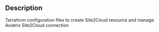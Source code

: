 Description
-----------
Terraform configuration files to create Site2Cloud resource and manage Aviatrix Site2Cloud connection
